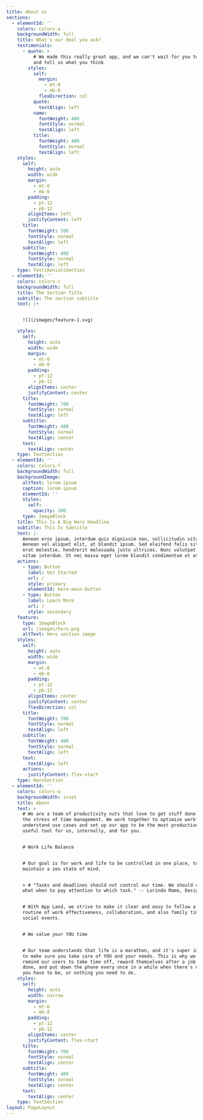 ```yaml
---
title: About us
sections:
  - elementId: ''
    colors: colors-a
    backgroundWidth: full
    title: What's our deal you ask?
    testimonials:
      - quote: >
          # We made this really great app, and we can't wait for you to use it
          and tell us what you think
        styles:
          self:
            margin:
              - mt-0
              - mb-0
            flexDirection: col
          quote:
            textAlign: left
          name:
            fontWeight: 400
            fontStyle: normal
            textAlign: left
          title:
            fontWeight: 400
            fontStyle: normal
            textAlign: left
    styles:
      self:
        height: auto
        width: wide
        margin:
          - mt-0
          - mb-0
        padding:
          - pt-12
          - pb-12
        alignItems: left
        justifyContent: left
      title:
        fontWeight: 700
        fontStyle: normal
        textAlign: left
      subtitle:
        fontWeight: 400
        fontStyle: normal
        textAlign: left
    type: TestimonialsSection
  - elementId: ''
    colors: colors-c
    backgroundWidth: full
    title: The Section Title
    subtitle: The section subtitle
    text: |+


      ![](/images/feature-1.svg)

    styles:
      self:
        height: auto
        width: wide
        margin:
          - mt-0
          - mb-0
        padding:
          - pt-12
          - pb-12
        alignItems: center
        justifyContent: center
      title:
        fontWeight: 700
        fontStyle: normal
        textAlign: left
      subtitle:
        fontWeight: 400
        fontStyle: normal
        textAlign: center
      text:
        textAlign: center
    type: TextSection
  - elementId: ''
    colors: colors-f
    backgroundWidth: full
    backgroundImage:
      altText: lorem-ipsum
      caption: lorem-ipsum
      elementId: ''
      styles:
        self:
          opacity: 100
      type: ImageBlock
    title: This Is A Big Hero Headline
    subtitle: This Is Subtitle
    text: |-
      Aenean eros ipsum, interdum quis dignissim non, sollicitudin vitae nisl.
      Aenean vel aliquet elit, at blandit ipsum. Sed eleifend felis sit amet
      erat molestie, hendrerit malesuada justo ultrices. Nunc volutpat at erat
      vitae interdum. Ut nec massa eget lorem blandit condimentum et at risus.
    actions:
      - type: Button
        label: Get Started
        url: /
        style: primary
        elementId: hero-main-button
      - type: Button
        label: Learn More
        url: /
        style: secondary
    feature:
      type: ImageBlock
      url: /images/hero.png
      altText: Hero section image
    styles:
      self:
        height: auto
        width: wide
        margin:
          - mt-0
          - mb-0
        padding:
          - pt-12
          - pb-12
        alignItems: center
        justifyContent: center
        flexDirection: col
      title:
        fontWeight: 700
        fontStyle: normal
        textAlign: left
      subtitle:
        fontWeight: 400
        fontStyle: normal
        textAlign: left
      text:
        textAlign: left
      actions:
        justifyContent: flex-start
    type: HeroSection
  - elementId: ''
    colors: colors-a
    backgroundWidth: inset
    title: About
    text: >
      # We are a team of productivity nuts that love to get stuff done without
      the stress of time management. We work together to optimize workflows,
      understand use cases and set up our app to be the most productive and
      useful tool for us, internally, and for you.


      # Work Life Balance


      # Our goal is for work and life to be controlled in one place, to help you
      maintain a zen state of mind.


      > # "Tasks and deadlines should not control our time. We should control
      what when to pay attention to which task." -- Lorinda Mamo, Designer


      # With App Land, we strive to make it clear and easy to follow a healthy
      routine of work effectiveness, collaboration, and also family time and
      social events.


      # We value your YOU time


      # Our team understands that life is a marathon, and it's super important
      to make sure you take care of YOU and your needs. This is why we try to
      remind our users to take time off, reward themselves after a job well
      done, and put down the phone every once in a while when there's nowhere
      you have to be, or nothing you need to do.
    styles:
      self:
        height: auto
        width: narrow
        margin:
          - mt-0
          - mb-0
        padding:
          - pt-12
          - pb-12
        alignItems: center
        justifyContent: flex-start
      title:
        fontWeight: 700
        fontStyle: normal
        textAlign: center
      subtitle:
        fontWeight: 400
        fontStyle: normal
        textAlign: center
      text:
        textAlign: center
    type: TextSection
layout: PageLayout
---
```

